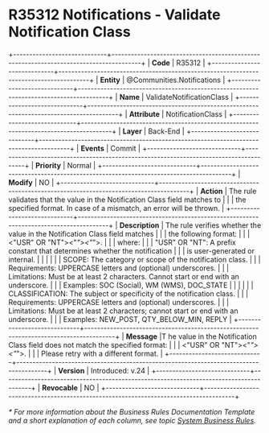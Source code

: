 ﻿---
erp.type: business-rule
erp.entity: Communities.Notifications
---

# R35312 Notifications - Validate Notification Class
+-----------------------------+---------------------------------------------------------------------------------------+
| **Code**                    | R35312                                                                                |
+-----------------------------+---------------------------------------------------------------------------------------+
| **Entity**                  | @Communities.Notifications                                                            |
+-----------------------------+---------------------------------------------------------------------------------------+
| **Name**                    | ValidateNotificationClass                                                             |
+-----------------------------+---------------------------------------------------------------------------------------+
| **Attribute**               | NotificationClass                                                                     | 
+-----------------------------+---------------------------------------------------------------------------------------+
| **Layer**                   | Back-End                                                                              |
+-----------------------------+---------------------------------------------------------------------------------------+
| **Events**                  | Commit                                                                                |
+-----------------------------+---------------------------------------------------------------------------------------+
| **Priority**                | Normal                                                                                |
+-----------------------------+---------------------------------------------------------------------------------------+
| **Modify**                  | NO                                                                                    |
+-----------------------------+---------------------------------------------------------------------------------------+
| **Action**                  | The rule validates that the value in the Notification Class field matches to          |
|                             | the specified format. In case of a mismatch, an error will be thrown.                 |
+-----------------------------+---------------------------------------------------------------------------------------+
| **Description**             | Тhe rule verifies whether the value in the Notification Class field matches           |
|                             | the following format:                                                                 |
|                             | <"USR" OR "NT"><"_"><SCOPE><"_"><CLASSIFICATION>.                                     |
|                             | where:                                                                                |
|                             | "USR" OR "NT": A prefix constant that determines whether the notification             | 
|                             | is user-generated or internal.                                                        |
|                             |                                                                                       |
|                             | SCOPE: The category or scope of the notification class.                               |
|                             | Requirements: UPPERCASE letters and (optional) underscores.                           |
|                             | Limitations: Must be at least 2 characters. Cannot start or end with an underscore.   |
|                             | Examples: SOC (Social), WM (WMS), DOC_STATE                                           |
|                             |                                                                                       |
|                             | CLASSIFICATION: The subject or specificity of the notification class.                 |
|                             | Requirements: UPPERCASE letters and (optional) underscores.                           |
|                             | Limitations: Must be at least 2 characters; cannot start or end with an underscore.   |
|                             | Examples: NEW_POST, QTY_BELOW_MIN, REPLY                                              |
+-----------------------------+---------------------------------------------------------------------------------------+
| **Message**                 |T he value in the Notification Class field does not match the specified format:        |
|                             | <"USR" OR "NT"><"_"><SCOPE><"_"><CLASSIFICATION>.                                     |
|                             | Please retry with a different format.                                                 |
+-----------------------------+---------------------------------------------------------------------------------------+
| **Version**                 | Introduced: v.24                                                                      |
+-----------------------------+---------------------------------------------------------------------------------------+
| **Revocable**               | NO                                                                                |
+-----------------------------+---------------------------------------------------------------------------------------+

*\* For more information about the Business Rules Documentation Template and a short explanation of each column, see
topic [System Business Rules](../templates/template-description-system-business-rules.md).*
